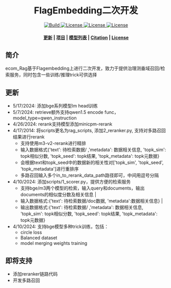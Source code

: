 <h1 align="center">FlagEmbedding二次开发</h1>
<p align="center">
    <a href="https://www.python.org/">
            <img alt="Build" src="https://img.shields.io/badge/Made with-Python-purple">
    </a>
    <a href="https://github.com/FlagOpen/FlagEmbedding/blob/master/LICENSE">
        <img alt="License" src="https://img.shields.io/badge/LICENSE-MIT-green">
    </a>
    <a href="https://huggingface.co/C-MTEB">
        <img alt="License" src="https://img.shields.io/badge/C_MTEB-🤗-yellow">
    </a>
    <a href="https://github.com/FlagOpen/FlagEmbedding/tree/master/FlagEmbedding">
        <img alt="License" src="https://img.shields.io/badge/universal embedding-1.1-red">
    </a>
</p>

<h4 align="center">
    <p>
        <a href=#更新>更新</a> |
        <a href="#项目">项目</a> |
        <a href="#模型列表">模型列表</a> |
        <a href="#citation">Citation</a> |
        <a href="#license">License</a> 
    <p>
</h4>



## 简介
ecom_Rag基于Flagembedding上进行二次开发，致力于提供治理测垂域召回/检索服务，同时包含一些训练/推理trick可供选择


## 更新
- 5/17/2024: 添加bge系列模型lm head训练
- 5/7/2024: retrieve额外支持qwen1.5 encode func，model_type=qwen_instruction
- 4/26/2024: rerank支持模型添加minicpm-rerank
- 4/17/2014: 将scripts更名为rag_scripts, 添加2_reranker.py, 支持对多路召回结果进行rerank
    - 支持使用m3-v2-rerank进行精排
    - 输入数据格式{'text': 待检索数据/ ,'metadata': 数据相关信息, 'topk_sim': topk相似分数, 'topk_seed': topk结果, 'topk_metadata': topk元数据}
    - 会根据text和topk_seed中的数据新的相关性对['topk_sim', 'topk_seed', 'topk_metadata']进行重排序
    - 多路召回输入多个in_to_rerank_data_path路径即可，中间用逗号分隔
- 4/10/2024: 添加scripts/1_scorer.py，提供方便的检索服务
    - 支持bge/m3两个模型的检索，输入query和documents，输出documents的相似度分数及相关信息 |
    - 输入数据格式:{'text': 待检索数据/doc数据, 'metadata':数据相关信息} | 
    - 输出数据格式:{'text': 待检索数据/ ,'metadata': 数据相关信息, 'topk_sim': topk相似分数, 'topk_seed': topk结果, 'topk_metadata': topk元数据}
- 4/10/2024: 支持bge模型多种trick训练，包括：
    - circle loss
    - Balanced dataset
    - model merging weights training


## 即将支持
- 添加reranker链路代码
- 开发多路召回
